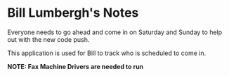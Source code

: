 # Bill Lumbergh's Notes

Everyone needs to go ahead and come in on Saturday and Sunday
to help out with the new code push.

This application is used for Bill to track who is scheduled to come
in.

**NOTE: Fax Machine Drivers are needed to run**
